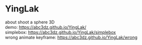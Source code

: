 # YingLak
about shoot a sphere 3D
<br>demo: https://abc3dz.github.io/YingLak/
<br>simplebox: https://abc3dz.github.io/YingLak/simplebox
<br>wrong animate keyframe: https://abc3dz.github.io/YingLak/wrong
